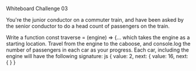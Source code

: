 Whiteboard Challenge 03

You're the junior conductor on a commuter train, and have been asked by the senior conductor to do a head count of passengers on the train.


Write a function const traverse = (engine) => {... which takes the engine as a starting location. Travel from the engine to the caboose, and console.log the number of passengers in each car as your progress. Each car, including the engine will have the following signature: js { <engine> value: 2, next: { <next car> value: 16, next: { <next car> } }